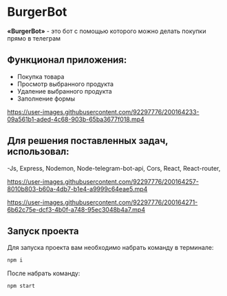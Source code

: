 <h1>BurgerBot</h1>


**«BurgerBot»** - это бот с помощью которого можно делать покупки прямо в телеграм




##  Функционал приложения:

- Покупка товара
- Просмотр выбранного продукта
- Удаление выбранного продукта 
- Заполнение формы


https://user-images.githubusercontent.com/92297776/200164233-09a561b1-aded-4c68-903b-65ba3677f018.mp4



## Для решения поставленных задач, использовал:

-Js, Express, Nodemon, Node-telegram-bot-api, Cors, React, React-router,





https://user-images.githubusercontent.com/92297776/200164257-8010b803-b60a-4db7-b1e4-a9999c64eae5.mp4



https://user-images.githubusercontent.com/92297776/200164271-6b62c75e-dcf3-4b0f-a748-95ec3048b4a7.mp4





## Запуск проекта

Для запуска проекта вам необходимо набрать команду в терминале:

```javascript
npm i
```

После набрать команду:

```javascript
npm start
```
